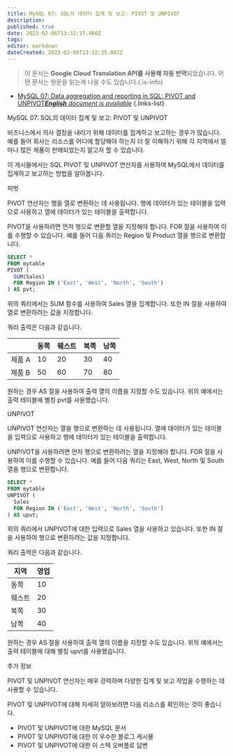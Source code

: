 ```yaml
---
title: MySQL 07: SQL의 데이터 집계 및 보고: PIVOT 및 UNPIVOT
description: 
published: true
date: 2023-02-06T13:32:37.460Z
tags: 
editor: markdown
dateCreated: 2023-02-06T13:32:35.882Z
---
```


> 이 문서는 **Google Cloud Translation API를 사용해 자동 번역**되었습니다.
어떤 문서는 원문을 읽는게 나을 수도 있습니다.{.is-info}



- [MySQL 07: Data aggregation and reporting in SQL: PIVOT and UNPIVOT***English** document is available*](/en/Knowledge-base/mysql-for-planner-marketers/Learning/mysql-07-data-aggregation-and-reporting-in-sql-pivot-and-unpivot)
{.links-list}


MySQL 07: SQL의 데이터 집계 및 보고: PIVOT 및 UNPIVOT

비즈니스에서 의사 결정을 내리기 위해 데이터를 집계하고 보고하는 경우가 많습니다. 예를 들어 회사는 리소스를 어디에 할당해야 하는지 더 잘 이해하기 위해 각 지역에서 얼마나 많은 제품이 판매되었는지 알고자 할 수 있습니다.

이 게시물에서는 SQL PIVOT 및 UNPIVOT 연산자를 사용하여 MySQL에서 데이터를 집계하고 보고하는 방법을 알아봅니다.

피벗

PIVOT 연산자는 행을 열로 변환하는 데 사용됩니다. 행에 데이터가 있는 테이블을 입력으로 사용하고 열에 데이터가 있는 테이블을 출력합니다.

PIVOT을 사용하려면 먼저 행으로 변환할 열을 지정해야 합니다. FOR 절을 사용하여 이를 수행할 수 있습니다. 예를 들어 다음 쿼리는 Region 및 Product 열을 행으로 변환합니다.

```sql
SELECT *
FROM mytable
PIVOT (
  SUM(Sales)
  FOR Region IN ('East', 'West', 'North', 'South')
) AS pvt;
```

위의 쿼리에서는 SUM 함수를 사용하여 Sales 열을 집계합니다. 또한 IN 절을 사용하여 열로 변환하려는 값을 지정합니다.

쿼리 출력은 다음과 같습니다.

| | 동쪽 | 웨스트 | 북쪽 | 남쪽 |
| --- | --- | --- | --- | --- |
| 제품 A | 10 | 20 | 30 | 40 |
| 제품 B | 50 | 60 | 70 | 80 |

원하는 경우 AS 절을 사용하여 출력 열의 이름을 지정할 수도 있습니다. 위의 예에서는 출력 테이블에 별칭 pvt를 사용했습니다.

UNPIVOT

UNPIVOT 연산자는 열을 행으로 변환하는 데 사용됩니다. 열에 데이터가 있는 테이블을 입력으로 사용하고 행에 데이터가 있는 테이블을 출력합니다.

UNPIVOT을 사용하려면 먼저 행으로 변환하려는 열을 지정해야 합니다. FOR 절을 사용하여 이를 수행할 수 있습니다. 예를 들어 다음 쿼리는 East, West, North 및 South 열을 행으로 변환합니다.

```sql
SELECT *
FROM mytable
UNPIVOT (
  Sales
  FOR Region IN ('East', 'West', 'North', 'South')
) AS upvt;
```

위의 쿼리에서 UNPIVOT에 대한 입력으로 Sales 열을 사용하고 있습니다. 또한 IN 절을 사용하여 행으로 변환하려는 값을 지정합니다.

쿼리 출력은 다음과 같습니다.

| 지역 | 영업 |
| --- | --- |
| 동쪽 | 10 |
| 웨스트 | 20 |
| 북쪽 | 30 |
| 남쪽 | 40 |

원하는 경우 AS 절을 사용하여 출력 열의 이름을 지정할 수도 있습니다. 위의 예에서는 출력 테이블에 대해 별칭 upvt를 사용했습니다.

추가 정보

PIVOT 및 UNPIVOT 연산자는 매우 강력하며 다양한 집계 및 보고 작업을 수행하는 데 사용할 수 있습니다.

PIVOT 및 UNPIVOT에 대해 자세히 알아보려면 다음 리소스를 확인하는 것이 좋습니다.

- PIVOT 및 UNPIVOT에 대한 MySQL 문서
- PIVOT 및 UNPIVOT에 대한 이 우수한 블로그 게시물
- PIVOT 및 UNPIVOT에 대한 이 스택 오버플로 답변